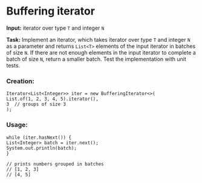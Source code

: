 # Buffering iterator
**Input:** iterator over type ```T``` and integer ```N```  

**Task:** Implement an iterator, which takes iterator over type ```T``` and 
integer ```N``` as a parameter and returns ```List<T>```
elements of the input iterator in batches of size ```N```. 
If there are not enough elements in the input iterator to complete a 
batch of size ```N```, return a smaller batch. 
Test the implementation with unit tests.


### Creation:
````
Iterator<List<Integer>> iter = new BufferingIterator<>(
List.of(1, 2, 3, 4, 5).iterator(),
3  // groups of size 3
);
````


### Usage:

````
while (iter.hasNext()) {
List<Integer> batch = iter.next();
System.out.println(batch);
}

// prints numbers grouped in batches
// [1, 2, 3]
// [4, 5]
````
